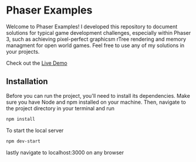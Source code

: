 # Phaser Examples

Welcome to Phaser Examples! I developed this repository to document solutions for typical game development challenges, especially within Phaser 3, such as achieving pixel-perfect graphicsm rTree rendering and memory managment for open world games. Feel free to use any of my solutions in your projects.

Check out the [Live Demo](https://phaser-examples-3cbdf0d13426.herokuapp.com)

## Installation

Before you can run the project, you'll need to install its dependencies. Make sure you have Node and npm installed on your machine. Then, navigate to the project directory in your terminal and run

```bash
npm install
```
To start the local server

```bash
npm dev-start
```
lastly navigate to localhost:3000 on any browser
